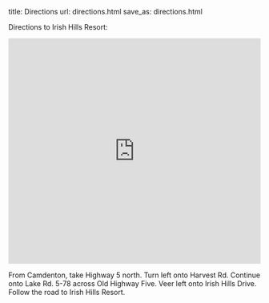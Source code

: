 title: Directions
url: directions.html
save_as: directions.html

Directions to Irish Hills Resort:

<iframe src="https://www.google.com/maps/embed?pb=!1m14!1m8!1m3!1d12566.207123663331!2d-92.8130582!3d38.057529!3m2!1i1024!2i768!4f13.1!3m3!1m2!1s0x0%3A0xc65e63eb2c05152d!2sIrish+Hills+Lakeside+Resort!5e0!3m2!1sen!2sus!4v1498449386876" width="100%" height="450" frameborder="0" style="border:0" allowfullscreen></iframe>

From Camdenton, take Highway 5 north.
Turn left onto Harvest Rd.
Continue onto Lake Rd. 5-78 across Old Highway Five.
Veer left onto Irish Hills Drive.
Follow the road to Irish Hills Resort.
